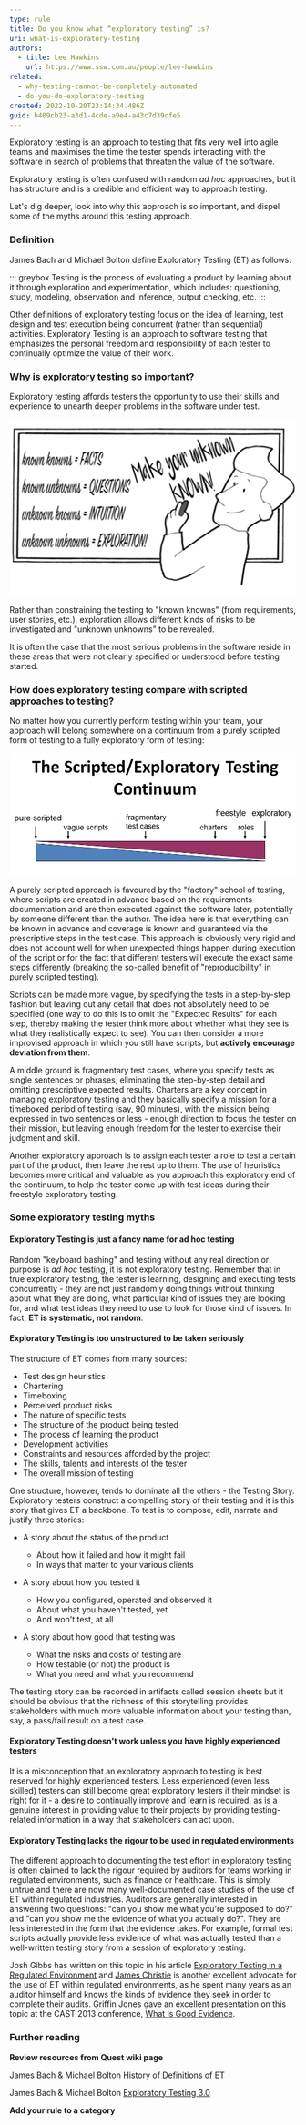 ```yaml
---
type: rule
title: Do you know what “exploratory testing” is?
uri: what-is-exploratory-testing
authors:
  - title: Lee Hawkins
    url: https://www.ssw.com.au/people/lee-hawkins
related:
  - why-testing-cannot-be-completely-automated
  - do-you-do-exploratory-testing
created: 2022-10-20T23:14:34.486Z
guid: b409cb23-a3d1-4cde-a9e4-a43c7d39cfe5
---
```

Exploratory testing is an approach to testing that fits very well into agile teams and maximises the time the tester spends interacting with the software in search of problems that threaten the value of the software.

Exploratory testing is often confused with random *ad hoc* approaches, but it has structure and is a credible and efficient way to approach testing.

Let's dig deeper, look into why this approach is so important, and dispel some of the myths around this testing approach.

<!--endintro-->

### Definition

James Bach and Michael Bolton define Exploratory Testing (ET) as follows:

::: greybox
Testing is the process of evaluating a product by learning about it through exploration and experimentation, which includes: questioning, study, modeling, observation and inference, output checking, etc.
:::

Other definitions of exploratory testing focus on the idea of learning, test design and test execution being concurrent (rather than sequential) activities. Exploratory Testing is an approach to software testing that emphasizes the personal freedom and responsibility of each tester to continually optimize the value of their work.

### Why is exploratory testing so important?

Exploratory testing affords testers the opportunity to use their skills and experience to unearth deeper problems in the software under test. 

![Figure: Explore to learn about the "unknown unknowns"](unknowns.png)

Rather than constraining the testing to "known knowns" (from requirements, user stories, etc.), exploration allows different kinds of risks to be investigated and "unknown unknowns" to be revealed. 

It is often the case that the most serious problems in the software reside in these areas that were not clearly specified or understood before testing started.

### How does exploratory testing compare with scripted approaches to testing?

No matter how you currently perform testing within your team, your approach will belong somewhere on a continuum from a purely scripted form of testing to a fully exploratory form of testing:

![Figure: The continuum from pure scripted to full exploratory testing](continuum.jpg)

A purely scripted approach is favoured by the "factory" school of testing, where scripts are created in advance based on the requirements documentation and are then executed against the software later, potentially by someone different than the author. The idea here is that everything can be known in advance and coverage is known and guaranteed via the prescriptive steps in the test case. This approach is obviously very rigid and does not account well for when unexpected things happen during execution of the script or for the fact that different testers will execute the exact same steps differently (breaking the so-called benefit of "reproducibility" in purely scripted testing).

Scripts can be made more vague, by specifying the tests in a step-by-step fashion but leaving out any detail that does not absolutely need to be specified (one way to do this is to omit the "Expected Results" for each step, thereby making the tester think more about whether what they see is what they realistically expect to see). You can then consider a more improvised approach in which you still have scripts, but **actively encourage deviation from them**.

A middle ground is fragmentary test cases, where you specify tests as single sentences or phrases, eliminating the step-by-step detail and omitting prescriptive expected results. Charters are a key concept in managing exploratory testing and they basically specify a mission for a timeboxed period of testing (say, 90 minutes), with the mission being expressed in two sentences or less - enough direction to focus the tester on their mission, but leaving enough freedom for the tester to exercise their judgment and skill.

Another exploratory approach is to assign each tester a role to test a certain part of the product, then leave the rest up to them. The use of heuristics becomes more critical and valuable as you approach this exploratory end of the continuum, to help the tester come up with test ideas during their freestyle exploratory testing.

### Some exploratory testing myths

#### Exploratory Testing is just a fancy name for ad hoc testing

Random "keyboard bashing" and testing without any real direction or purpose is *ad hoc* testing, it is not exploratory testing. Remember that in true exploratory testing, the tester is learning, designing and executing tests concurrently - they are not just randomly doing things without thinking about what they are doing, what particular kind of issues they are looking for, and what test ideas they need to use to look for those kind of issues. In fact, **ET is systematic, not random**.

#### Exploratory Testing is too unstructured to be taken seriously

The structure of ET comes from many sources:

* Test design heuristics
* Chartering
* Timeboxing
* Perceived product risks
* The nature of specific tests
* The structure of the product being tested
* The process of learning the product
* Development activities
* Constraints and resources afforded by the project
* The skills, talents and interests of the tester
* The overall mission of testing

One structure, however, tends to dominate all the others - the Testing Story. Exploratory testers construct a compelling story of their testing and it is this story that gives ET a backbone. To test is to compose, edit, narrate and justify three stories:

* A story about the status of the product

  * About how it failed and how it might fail
  * In ways that matter to your various clients
* A story about how you tested it

  * How you configured, operated and observed it
  * About what you haven't tested, yet
  * And won't test, at all
* A story about how good that testing was

  * What the risks and costs of testing are
  * How testable (or not) the product is
  * What you need and what you recommend

The testing story can be recorded in artifacts called session sheets but it should be obvious that the richness of this storytelling provides stakeholders with much more valuable information about your testing than, say, a pass/fail result on a test case.

#### Exploratory Testing doesn't work unless you have highly experienced testers

It is a misconception that an exploratory approach to testing is best reserved for highly experienced testers. Less experienced (even less skilled) testers can still become great exploratory testers if their mindset is right for it - a desire to continually improve and learn is required, as is a genuine interest in providing value to their projects by providing testing-related information in a way that stakeholders can act upon.

#### Exploratory Testing lacks the rigour to be used in regulated environments

The different approach to documenting the test effort in exploratory testing is often claimed to lack the rigour required by auditors for teams working in regulated environments, such as finance or healthcare. This is simply untrue and there are now many well-documented case studies of the use of ET within regulated industries. Auditors are generally interested in answering two questions: "can you show me what you're supposed to do?" and "can you show me the evidence of what you actually do?". They are less interested in the form that the evidence takes. For example, formal test scripts actually provide less evidence of what was actually tested than a well-written testing story from a session of exploratory testing.

Josh Gibbs has written on this topic in his article [Exploratory Testing in a Regulated Environment](http://www.stickyminds.com/article/exploratory-testing-regulated-environment) and [James Christie](<>) is another excellent advocate for the use of ET within regulated environments, as he spent many years as an auditor himself and knows the kinds of evidence they seek in order to complete their audits. Griffin Jones gave an excellent presentation on this topic at the CAST 2013 conference, [What is Good Evidence](https://www.youtube.com/watch?v=i8he7Rejn5s).

### Further reading

**Review resources from Quest wiki page**

James Bach & Michael Bolton [History of Definitions of ET](https://www.satisfice.com/blog/archives/1504)

James Bach & Michael Bolton [Exploratory Testing 3.0](https://www.satisfice.com/blog/archives/1509)

**Add your rule to a category**